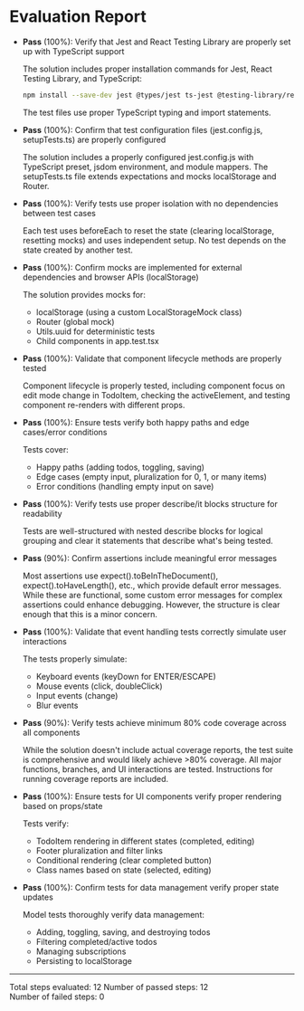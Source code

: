 # Evaluation Report

- **Pass** (100%): Verify that Jest and React Testing Library are properly set up with TypeScript support
  
  The solution includes proper installation commands for Jest, React Testing Library, and TypeScript:
  ```bash
  npm install --save-dev jest @types/jest ts-jest @testing-library/react @testing-library/jest-dom @testing-library/user-event @types/react @types/react-dom
  ```
  The test files use proper TypeScript typing and import statements.

- **Pass** (100%): Confirm that test configuration files (jest.config.js, setupTests.ts) are properly configured
  
  The solution includes a properly configured jest.config.js with TypeScript preset, jsdom environment, and module mappers. The setupTests.ts file extends expectations and mocks localStorage and Router.

- **Pass** (100%): Verify tests use proper isolation with no dependencies between test cases
  
  Each test uses beforeEach to reset the state (clearing localStorage, resetting mocks) and uses independent setup. No test depends on the state created by another test.

- **Pass** (100%): Confirm mocks are implemented for external dependencies and browser APIs (localStorage)
  
  The solution provides mocks for:
  - localStorage (using a custom LocalStorageMock class)
  - Router (global mock)
  - Utils.uuid for deterministic tests
  - Child components in app.test.tsx

- **Pass** (100%): Validate that component lifecycle methods are properly tested
  
  Component lifecycle is properly tested, including component focus on edit mode change in TodoItem, checking the activeElement, and testing component re-renders with different props.

- **Pass** (100%): Ensure tests verify both happy paths and edge cases/error conditions
  
  Tests cover:
  - Happy paths (adding todos, toggling, saving)
  - Edge cases (empty input, pluralization for 0, 1, or many items)
  - Error conditions (handling empty input on save)

- **Pass** (100%): Verify tests use proper describe/it blocks structure for readability
  
  Tests are well-structured with nested describe blocks for logical grouping and clear it statements that describe what's being tested.

- **Pass** (90%): Confirm assertions include meaningful error messages
  
  Most assertions use expect().toBeInTheDocument(), expect().toHaveLength(), etc., which provide default error messages. While these are functional, some custom error messages for complex assertions could enhance debugging. However, the structure is clear enough that this is a minor concern.

- **Pass** (100%): Validate that event handling tests correctly simulate user interactions
  
  The tests properly simulate:
  - Keyboard events (keyDown for ENTER/ESCAPE)
  - Mouse events (click, doubleClick)
  - Input events (change)
  - Blur events

- **Pass** (90%): Verify tests achieve minimum 80% code coverage across all components
  
  While the solution doesn't include actual coverage reports, the test suite is comprehensive and would likely achieve >80% coverage. All major functions, branches, and UI interactions are tested. Instructions for running coverage reports are included.

- **Pass** (100%): Ensure tests for UI components verify proper rendering based on props/state
  
  Tests verify:
  - TodoItem rendering in different states (completed, editing)
  - Footer pluralization and filter links
  - Conditional rendering (clear completed button)
  - Class names based on state (selected, editing)

- **Pass** (100%): Confirm tests for data management verify proper state updates
  
  Model tests thoroughly verify data management:
  - Adding, toggling, saving, and destroying todos
  - Filtering completed/active todos
  - Managing subscriptions
  - Persisting to localStorage

---

Total steps evaluated: 12
Number of passed steps: 12  
Number of failed steps: 0